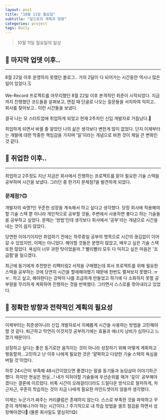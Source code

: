 ```yaml
---
layout: post
title: "10월 11일 월요일"
subtitle: "앞으로의 계획과 방향"
categories: project
tags: Daily
---
```


> 10월 11일 월요일의 일상

<!--more-->

## 📌 마지막 업뎃 이후..

---

8월 22일 이후 운영하지 못했던 블로그.. 거의 2달이 다 되어가는 시간동안 역시나 많은 일이 있었다.🗓

We-Record 프로젝트를 마무리했던 8월 22일 이후 본격적인 취준이 시작되었다. 지금까지 진행했던 코드들을 살펴보고, 면접 때 단골로 나오는 질문들을 서치하여 익히고.. 회사를 찾아보고.. 이런 시간들을 보냈다.

결국 나는 모 스타트업에 취업하게 되었고 현재 2주차인 신입 개발자로 거듭났다.🎉

취업하게 되면서 바뀔 줄 알았던 나의 삶은 생각보다 변한게 많이 없었다. 단지 이제부터는 개발에 대한 막중한 책임감을 가지며 '일'이라는 개념으로 바뀐 것이 제일 큰 변화인 것 같다.

## 📌 취업한 이후..

---

취업하고 2주정도 지난 지금은 회사에서 진행하는 프로젝트를 맡아 필요한 기술 스택을 공부하며 시간을 보냈다. 그러던 중 한가지 문제점?을 발견하게 되었다.

### 문제점?🙃

개발자의 숙명?인 꾸준한 성장을 계속해서 하고 싶다고 생각했다. 당장 회사에 적용해야할 기술 스택 뿐 아니라 개인적으로 공부할 것들, 주변에서 사용하면 좋다고 하는 기술들을 공부하고 싶었다. 문제는 '방법'인데 생각보다 회사에서 '공부'라는 개념으로 시간을 내는 것이 쉽지 않았다.

당연한 이야기이지만 취업하기 전에는 하루종일 공부의 명목으로 시간의 끊김없이 이어갈 수 있었지만, 이제는 아니었다. 해야할 것들은 분명히 많았고, 배우고 싶은 기술 스택 또한 많았다. 욕심이 너무 과한 탓이었을까..? 빨리빨리 모두 다 익히고 싶은 마음은 '조급함'을 일으켰다.

최근에 동기에게 추천받은 리팩터링2 서적을 구매했는데 회사 프로젝트를 위해 필요한 스택을 공부하는 것에 당연히 시간을 할애해야했기 때문에 한번도 펼쳐보지 못했다..ㅠㅠ.. 하고 싶고, 해야한다는 강박이 나를 조급하게 만들었고 하기에 다 소화하지 못할 공부량을 무리하게 계획하여 진행하는 것을 반복했다. 그러면서 스스로를 깎아내리고 있었다.

## 🎯 정확한 방향과 전략적인 계획의 필요성

---

이제부터는 취준생아니라 신입 개발자로서 지혜롭게 시간을 사용하는 방법을 고민해야할 것 같다. 퇴근하고 막연히 이것저것 공부하기에는 효율과 에너지 낭비가 심하다고 느꼈기 때문이다.

성장하고 싶다는 좋은 동기로만 움직이는 것이 아니라 성장하기 위해 어떻게 계획하고 행동할까...고민하고 난 이후 나에게 필요한 것은 '얄팍하고 다양한 기술 스택의 욕심을 버릴 것'이었다.

하루 24시간이 부족해 48시간이었으면 좋겠다는 말을 동기들과 농담삼아 이야기하곤 했다. 하지만 현실은 현실...! 내가 익혀야할 기술들에 우선순위를 매겨 '깊이' 공부해야겠다는 결론에 이르렀다.
비록 시간이 오래걸리더라도 드릴다운 방식으로 철저하게, 차근차근, 꾸준히 학습하는 것이 지금 나에게 필요한 마인드셋이지 않을까 생각했다.

이제는 누군가가 짜주는 커리큘럼은 존재하지 않는다. 스스로 부족한 것을 파악하고 꾸준히 개척해나가야 하는 시간이다..!
주기적으로 내 학습 방법을 셀프 점검을 하면서 성장해야겠다🌱
(물론 회사일도 열심히!!😋)
